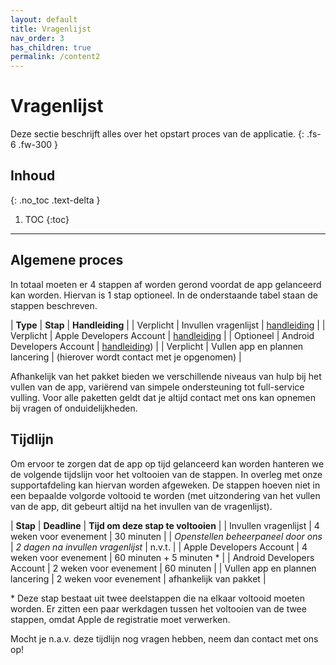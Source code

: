 ```yaml
---
layout: default
title: Vragenlijst
nav_order: 3
has_children: true
permalink: /content2
---
```


# Vragenlijst

Deze sectie beschrijft alles over het opstart proces van de applicatie.
{: .fs-6 .fw-300 }

## Inhoud
{: .no_toc .text-delta }

1. TOC
{:toc}

---

## Algemene proces
In totaal moeten er 4 stappen af worden gerond voordat de app gelanceerd kan worden. Hiervan is 1 stap optioneel. In de onderstaande tabel staan de stappen beschreven. 

| **Type**	| **Stap**							| **Handleiding**								|
| Verplicht | Invullen vragenlijst 				| [handleiding](docs/vragenlijst/questions/) 	|
| Verplicht	| Apple Developers Account 			| [handleiding](docs/vragenlijst/invite-apple/) |
| Optioneel | Android Developers Account 		| [handleiding](docs/vragenlijst/android-dev/)) |
| Verplicht	| Vullen app en plannen lancering 	| (hierover wordt contact met je opgenomen)		|

Afhankelijk van het pakket bieden we verschillende niveaus van hulp bij het vullen van de app, variërend van simpele ondersteuning tot full-service vulling. Voor alle paketten geldt dat je altijd contact met ons kan opnemen bij vragen of onduidelijkheden.

## Tijdlijn
Om ervoor te zorgen dat de app op tijd gelanceerd kan worden hanteren we de volgende tijdslijn voor het voltooien van de stappen. In overleg met onze supportafdeling kan hiervan worden afgeweken. De stappen hoeven niet in een bepaalde volgorde voltooid te worden (met uitzondering van het vullen van de app, dit gebeurt altijd na het invullen van de vragenlijst).

| **Stap**								| **Deadline** 			 			| **Tijd om deze stap te voltooien** 	|
| Invullen vragenlijst 					| 4 weken voor evenement 			| 30 minuten 							|
| *Openstellen beheerpaneel door ons* 	| *2 dagen na invullen vragenlijst* | n.v.t. 								|
| Apple Developers Account 				| 4 weken voor evenement 			| 60 minuten + 5 minuten \*				|
| Android Developers Account 			| 2 weken voor evenement 			| 60 minuten 							|
| Vullen app en plannen lancering 		| 2 weken voor evenement 			| afhankelijk van pakket 				|

\* Deze stap bestaat uit twee deelstappen die na elkaar voltooid moeten worden. Er zitten een paar werkdagen tussen het voltooien van de twee stappen, omdat Apple de registratie moet verwerken.

Mocht je n.a.v. deze tijdlijn nog vragen hebben, neem dan contact met ons op!


